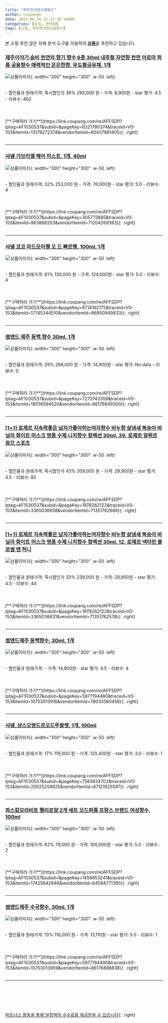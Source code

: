 ```yaml
---
title: "제주면세점샤넬향수"
author: coupang6
date: 2023-06-29 22:23:20 +0800
categories: [쇼핑, 면세점]
tags: [쇼핑, 제주면세점샤넬향수]
---
```


본 쇼핑 추천 글은 자체 분석 도구를 이용하여 [**상품**](https://link.coupang.com/a/bao1ui)을 추천하고 있습니다.

### [제주이야기 숨비 천연의 향기 향수 6종 30ml 내추럴 자연향 천연 아로마 퍼퓸 공용향수 매력적인 은은한향, 우도황금유채, 1개](https://link.coupang.com/re/AFFSDP?lptag=AF1030537&subid=&pageKey=6321780374&traceid=V0-153&itemId=13179272374&vendorItemId=80437881405)

![상품이미지](https://thumbnail9.coupangcdn.com/thumbnails/remote/230x230ex/image/vendor_inventory/b0a4/cf7a196c5bd902ded7e11e30b5aa107f9e1686da37bc08e9c0d6beb8fdf1.jpg){: width="300" height="300" .w-50 .left}


<br>
- 할인율과 원래가격: 즉시할인가 38%  293,000   원
- 가격: 8,900원
- star 평가: 4.5
- 리뷰수: 462
<br>
<br>
<br>
<br>
[**구매하러 가기**](https://link.coupang.com/re/AFFSDP?lptag=AF1030537&subid=&pageKey=6321780374&traceid=V0-153&itemId=13179272374&vendorItemId=80437881405){: .right}
<br>
<br>

---

### [샤넬 가브리엘 헤어 미스트, 1개, 40ml](https://link.coupang.com/re/AFFSDP?lptag=AF1030537&subid=&pageKey=305773885&traceid=V0-153&itemId=963868203&vendorItemId=71204269393)

![상품이미지](https://thumbnail10.coupangcdn.com/thumbnails/remote/230x230ex/image/retail/images/2020/07/24/13/6/739d8cd8-8477-447e-9bd0-771ff31560bd.jpg){: width="300" height="300" .w-50 .left}


<br>
- 할인율과 원래가격: 32%  253,000   원
- 가격: 76,000원
- star 평가: 5.0
- 리뷰수: 4
<br>
<br>
<br>
<br>
[**구매하러 가기**](https://link.coupang.com/re/AFFSDP?lptag=AF1030537&subid=&pageKey=305773885&traceid=V0-153&itemId=963868203&vendorItemId=71204269393){: .right}
<br>
<br>

---

### [샤넬 코코 마드모아젤 오 드 빠르펭, 100ml, 1개](https://link.coupang.com/re/AFFSDP?lptag=AF1030537&subid=&pageKey=6714192175&traceid=V0-153&itemId=17745344510&vendorItemId=86950949833)

![상품이미지](https://thumbnail7.coupangcdn.com/thumbnails/remote/230x230ex/image/vendor_inventory/e304/7e832a521e29dceaebbdf4eaeb68a76be595f0259653803de1df946efee0.jpeg){: width="300" height="300" .w-50 .left}


<br>
- 할인율과 원래가격: 61%  130,000   원
- 가격: 124,000원
- star 평가: 5.0
- 리뷰수: 4
<br>
<br>
<br>
<br>
[**구매하러 가기**](https://link.coupang.com/re/AFFSDP?lptag=AF1030537&subid=&pageKey=6714192175&traceid=V0-153&itemId=17745344510&vendorItemId=86950949833){: .right}
<br>
<br>

---

### [썸앤드 제주 동백 향수 30ml, 1개](https://link.coupang.com/re/AFFSDP?lptag=AF1030537&subid=&pageKey=7273743359&traceid=V0-153&itemId=18556594520&vendorItemId=86176849300)

![상품이미지](https://thumbnail8.coupangcdn.com/thumbnails/remote/230x230ex/image/vendor_inventory/14db/a7c377376df943874fea682d8f4fceb14ebc385d06d529e29fdf707ca2e7.jpg){: width="300" height="300" .w-50 .left}


<br>
- 할인율과 원래가격: 29%  298,000   원
- 가격: 14,900원
- star 평가: No data
- 리뷰수: 0
<br>
<br>
<br>
<br>
[**구매하러 가기**](https://link.coupang.com/re/AFFSDP?lptag=AF1030537&subid=&pageKey=7273743359&traceid=V0-153&itemId=18556594520&vendorItemId=86176849300){: .right}
<br>
<br>

---

### [[1+1] 로제르 지속력좋은 남자가좋아하는여자향수 비누향 살냄새 복숭아 바닐라 화이트 머스크 명품 수제 니치향수 컬렉션 30ml, 39. 로제르 알뤼르 옴므 스포츠](https://link.coupang.com/re/AFFSDP?lptag=AF1030537&subid=&pageKey=1978262122&traceid=V0-153&itemId=3365036658&vendorItemId=71351762668)

![상품이미지](https://thumbnail8.coupangcdn.com/thumbnails/remote/230x230ex/image/vendor_inventory/055a/f58c4127eeb6d566c1d0424946b3380fb99267461fb1bb3dac1f3fb66d9d.jpg){: width="300" height="300" .w-50 .left}


<br>
- 할인율과 원래가격: 즉시할인가 43%  309,000   원
- 가격: 29,900원
- star 평가: 4.5
- 리뷰수: 85
<br>
<br>
<br>
<br>
[**구매하러 가기**](https://link.coupang.com/re/AFFSDP?lptag=AF1030537&subid=&pageKey=1978262122&traceid=V0-153&itemId=3365036658&vendorItemId=71351762668){: .right}
<br>
<br>

---

### [[1+1] 로제르 지속력좋은 남자가좋아하는여자향수 비누향 살냄새 복숭아 바닐라 화이트 머스크 명품 수제 니치향수 컬렉션 30ml, 12. 로제르 넥타린 블로썸 앤 허니](https://link.coupang.com/re/AFFSDP?lptag=AF1030537&subid=&pageKey=1978262122&traceid=V0-153&itemId=3365036631&vendorItemId=71351762578)

![상품이미지](https://thumbnail8.coupangcdn.com/thumbnails/remote/230x230ex/image/vendor_inventory/322c/08b2ed72dd9589274cf8f811b2b7250046a7a0591969ac787f1ffe362c84.jpg){: width="300" height="300" .w-50 .left}


<br>
- 할인율과 원래가격: 즉시할인가 33%  239,000   원
- 가격: 29,900원
- star 평가: 4.5
- 리뷰수: 44
<br>
<br>
<br>
<br>
[**구매하러 가기**](https://link.coupang.com/re/AFFSDP?lptag=AF1030537&subid=&pageKey=1978262122&traceid=V0-153&itemId=3365036631&vendorItemId=71351762578){: .right}
<br>
<br>

---

### [썸앤드제주 동백향수, 30ml, 1개](https://link.coupang.com/re/AFFSDP?lptag=AF1030537&subid=&pageKey=5977194480&traceid=V0-153&itemId=10753013916&vendorItemId=78033560456)

![상품이미지](https://thumbnail9.coupangcdn.com/thumbnails/remote/230x230ex/image/retail/images/16661867706079195-d0cfaba0-2d3c-4b86-955f-5566d81325e7.jpg){: width="300" height="300" .w-50 .left}


<br>
- 할인율과 원래가격: 
- 가격: 14,900원
- star 평가: 4.5
- 리뷰수: 4
<br>
<br>
<br>
<br>
[**구매하러 가기**](https://link.coupang.com/re/AFFSDP?lptag=AF1030537&subid=&pageKey=5977194480&traceid=V0-153&itemId=10753013916&vendorItemId=78033560456){: .right}
<br>
<br>

---

### [샤넬_샹스오땅드르오드뚜왈렛, 1개, 100ml](https://link.coupang.com/re/AFFSDP?lptag=AF1030537&subid=&pageKey=7583824702&traceid=V0-153&itemId=20025258925&vendorItemId=87121925597)

![상품이미지](https://thumbnail6.coupangcdn.com/thumbnails/remote/230x230ex/image/vendor_inventory/3caa/474ca796a092673a75a8f350f41bc6781b99f96e99603d64d5f551093e2a.jpg){: width="300" height="300" .w-50 .left}


<br>
- 할인율과 원래가격: 17%  119,000   원
- 가격: 120,400원
- star 평가: 3.0
- 리뷰수: 1
<br>
<br>
<br>
<br>
[**구매하러 가기**](https://link.coupang.com/re/AFFSDP?lptag=AF1030537&subid=&pageKey=7583824702&traceid=V0-153&itemId=20025258925&vendorItemId=87121925597){: .right}
<br>
<br>

---

### [파스칼모라비토 펠리로얄 2개 세트 오드퍼퓸 프랑스 브랜드 여성향수, 100ml](https://link.coupang.com/re/AFFSDP?lptag=AF1030537&subid=&pageKey=1459953241&traceid=V0-153&itemId=17425642946&vendorItemId=84594771395)

![상품이미지](https://thumbnail7.coupangcdn.com/thumbnails/remote/230x230ex/image/vendor_inventory/a7f0/864a5df61b74b1e457b53be593459f92f59cf925b34247c7139b5a76bc2b.jpg){: width="300" height="300" .w-50 .left}


<br>
- 할인율과 원래가격: 62%  79,000   원
- 가격: 100,000원
- star 평가: 5.0
- 리뷰수: 2
<br>
<br>
<br>
<br>
[**구매하러 가기**](https://link.coupang.com/re/AFFSDP?lptag=AF1030537&subid=&pageKey=1459953241&traceid=V0-153&itemId=17425642946&vendorItemId=84594771395){: .right}
<br>
<br>

---

### [썸앤드제주 수국향수, 30ml, 1개](https://link.coupang.com/re/AFFSDP?lptag=AF1030537&subid=&pageKey=5977194490&traceid=V0-153&itemId=10753013959&vendorItemId=86176888838)

![상품이미지](https://thumbnail7.coupangcdn.com/thumbnails/remote/230x230ex/image/vendor_inventory/0614/a49403ea4d09d81fb2d26bf2747f749178b48f399b841365004560388f6e.jpg){: width="300" height="300" .w-50 .left}


<br>
- 할인율과 원래가격: 13%  116,000   원
- 가격: 13,110원
- star 평가: 5.0
- 리뷰수: 1
<br>
<br>
<br>
<br>
[**구매하러 가기**](https://link.coupang.com/re/AFFSDP?lptag=AF1030537&subid=&pageKey=5977194490&traceid=V0-153&itemId=10753013959&vendorItemId=86176888838){: .right}
<br>
<br>

---
<br><br><br><br><br> [파트너스 활동을 통해 일정액의 수수료를 제공받을 수 있습니다](https://link.coupang.com/a/bao1ui){: .right}